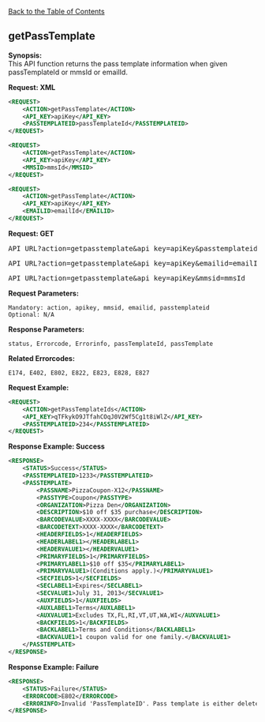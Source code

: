 [Back to the Table of Contents](/1.3/README.md)

## getPassTemplate

__Synopsis:__  
This API function returns the pass template information when given passTemplateId or mmsId or emailId.

__Request: XML__
```xml
<REQUEST>
    <ACTION>getPassTemplate</ACTION>
    <API_KEY>apiKey</API_KEY>
    <PASSTEMPLATEID>passTemplateId</PASSTEMPLATEID>
</REQUEST>
```

```xml
<REQUEST>
    <ACTION>getPassTemplate</ACTION>
    <API_KEY>apiKey</API_KEY>
    <MMSID>mmsId</MMSID>
</REQUEST>
```

```xml
<REQUEST>
    <ACTION>getPassTemplate</ACTION>
    <API_KEY>apiKey</API_KEY>
    <EMAILID>emailId</EMAILID>
</REQUEST>
```

__Request: GET__
<pre>API_URL?action=getpasstemplate&amp;api_key=apiKey&amp;passtemplateid=passTemplateId</pre>
<pre>API_URL?action=getpasstemplate&amp;api_key=apiKey&amp;emailid=emailId</pre>
<pre>API_URL?action=getpasstemplate&amp;api_key=apiKey&amp;mmsid=mmsId</pre>

__Request Parameters:__

    Mandatory: action, apikey, mmsid, emailid, passtemplateid
    Optional: N/A

__Response Parameters:__

    status, Errorcode, Errorinfo, passTemplateId, passTemplate

__Related Errorcodes:__

    E174, E402, E802, E822, E823, E828, E827

__Request Example:__
```xml
<REQUEST>
    <ACTION>getPassTemplateIds</ACTION>
    <API_KEY>qTFkykO9JTfahCOqJ0V2Wf5Cg1t8iWlZ</API_KEY>
    <PASSTEMPLATEID>234</PASSTEMPLATEID>
</REQUEST>
```

__Response Example: Success__
```xml
<RESPONSE>
    <STATUS>Success</STATUS>
    <PASSTEMPLATEID>1233</PASSTEMPLATEID>
    <PASSTEMPLATE>
        <PASSNAME>PizzaCoupon-X12</PASSNAME>
        <PASSTYPE>Coupon</PASSTYPE>
        <ORGANIZATION>Pizza Den</ORGANIZATION>
        <DESCRIPTION>$10 off $35 purchase</DESCRIPTION>
        <BARCODEVALUE>XXXX-XXXX</BARCODEVALUE>
        <BARCODETEXT>XXXX-XXXX</BARCODETEXT>
        <HEADERFIELDS>1</HEADERFIELDS>
        <HEADERLABEL1></HEADERLABEL1>
        <HEADERVALUE1></HEADERVALUE1>
        <PRIMARYFIELDS>1</PRIMARYFIELDS>
        <PRIMARYLABEL1>$10 off $35</PRIMARYLABEL1>
        <PRIMARYVALUE1>(Conditions apply.)</PRIMARYVALUE1> 
        <SECFIELDS>1</SECFIELDS>
        <SECLABEL1>Expires</SECLABEL1>
        <SECVALUE1>July 31, 2013</SECVALUE1>
        <AUXFIELDS>1</AUXFIELDS>
        <AUXLABEL1>Terms</AUXLABEL1>
        <AUXVALUE1>Excludes TX,FL,RI,VT,UT,WA,WI</AUXVALUE1>
        <BACKFIELDS>1</BACKFIELDS>
        <BACKLABEL1>Terms and Conditions</BACKLABEL1>
        <BACKVALUE1>1 coupon valid for one family.</BACKVALUE1>
    </PASSTEMPLATE>
</RESPONSE>
```

__Response Example: Failure__
```xml
<RESPONSE>
    <STATUS>Failure</STATUS>
    <ERRORCODE>E802</ERRORCODE>
    <ERRORINFO>Invalid 'PassTemplateID'. Pass template is either deleted or do not belong to this user</ERRORINFO>
</RESPONSE>
```
